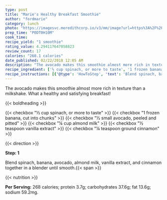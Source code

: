 ```yaml
---
type: post
title: "Marie's Healthy Breakfast Smoothie"
author: "fordmarie"
category: lunch
photo: "https://imagesvc.meredithcorp.io/v3/mm/image?url=https%3A%2F%2Fimages.media-allrecipes.com%2Fuserphotos%2F2225094.jpg"
prep_time: "P0DT0H10M"
cook_time: 
recipe_yield: "1 smoothie"
rating_value: 4.294117647058823
review_count: 17
calories: "268.1 calories"
date_published: 02/22/2018 12:05 AM
description: "The avocado makes this smoothie almost more rich in texture than a milkshake. What a healthy and satisfying breakfast!"
recipe_ingredient: ['½ cup spinach, or more to taste', '1 frozen banana, cut into chunks', '½ small avocado, peeled and pitted', '¼ cup almond milk', '½ teaspoon vanilla extract', '¼ teaspoon ground cinnamon']
recipe_instructions: [{'@type': 'HowToStep', 'text': 'Blend spinach, banana, avocado, almond milk, vanilla extract, and cinnamon together in a blender until smooth.\n'}]
---
```


The avocado makes this smoothie almost more rich in texture than a milkshake. What a healthy and satisfying breakfast! 

{{< boldheading >}}

{{< checkbox "½ cup spinach, or more to taste" >}}
{{< checkbox "1  frozen banana, cut into chunks" >}}
{{< checkbox "½ small avocado, peeled and pitted" >}}
{{< checkbox "¼ cup almond milk" >}}
{{< checkbox "½ teaspoon vanilla extract" >}}
{{< checkbox "¼ teaspoon ground cinnamon" >}}


{{< direction >}}

**Step: 1**

Blend spinach, banana, avocado, almond milk, vanilla extract, and cinnamon together in a blender until smooth.{{< span >}}

{{< nutrition >}}

**Per Serving:** 268 calories; protein 3.7g; carbohydrates 37.6g; fat 13.6g; sodium 59.2mg.